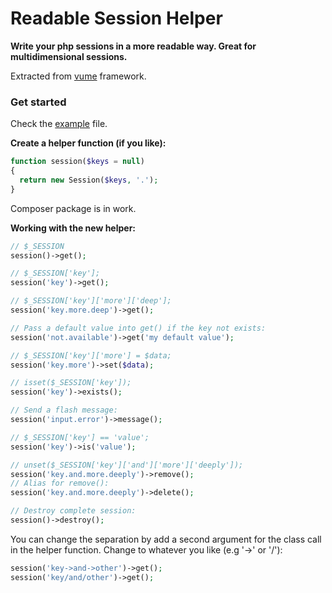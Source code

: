Readable Session Helper
=======================

**Write your php sessions in a more readable way. Great for multidimensional sessions.**

Extracted from [vume](https://github.com/devfake/vume) framework.

### Get started

Check the [example](https://github.com/devfake/Readable-Session-Helper/blob/master/example.php) file.

**Create a helper function (if you like):**

```php
function session($keys = null)
{
  return new Session($keys, '.');
}
```

Composer package is in work.

**Working with the new helper:**

```php
// $_SESSION
session()->get();

// $_SESSION['key'];
session('key')->get();

// $_SESSION['key']['more']['deep'];
session('key.more.deep')->get();

// Pass a default value into get() if the key not exists:
session('not.available')->get('my default value');

// $_SESSION['key']['more'] = $data;
session('key.more')->set($data);

// isset($_SESSION['key']);
session('key')->exists();

// Send a flash message:
session('input.error')->message();

// $_SESSION['key'] == 'value';
session('key')->is('value');

// unset($_SESSION['key']['and']['more']['deeply']);
session('key.and.more.deeply')->remove();
// Alias for remove():
session('key.and.more.deeply')->delete();

// Destroy complete session:
session()->destroy();
```

You can change the separation by add a second argument for the class call in the helper function.
Change to whatever you like (e.g '->' or '/'):

```php
session('key->and->other')->get();
session('key/and/other')->get();
```

